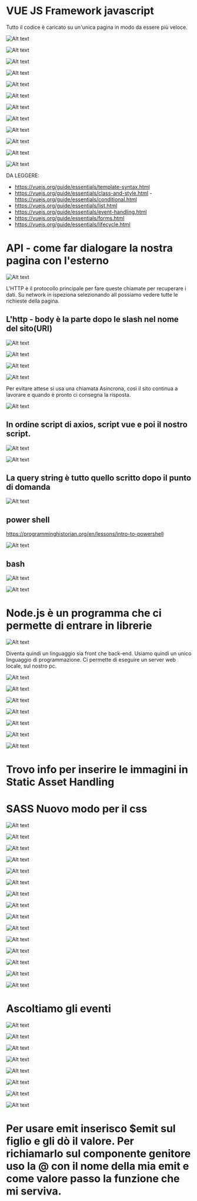 # VUE JS Framework javascript

Tutto il codice è caricato su un'unica pagina in modo da essere più veloce. 

![Alt text](image-61.png)

![Alt text](image-62.png)

![Alt text](image-63.png)

![Alt text](image-64.png)

![Alt text](image-66.png)

![Alt text](image-67.png)

![Alt text](image-68.png)

![Alt text](image-69.png)

![Alt text](image-70.png)

![Alt text](image-71.png)

![Alt text](image-72.png)

![Alt text](image-73.png)

DA LEGGERE: 
- https://vuejs.org/guide/essentials/template-syntax.html
- https://vuejs.org/guide/essentials/class-and-style.html
-https://vuejs.org/guide/essentials/conditional.html
- https://vuejs.org/guide/essentials/list.html
- https://vuejs.org/guide/essentials/event-handling.html
- https://vuejs.org/guide/essentials/forms.html
- https://vuejs.org/guide/essentials/lifecycle.html

# API - come far dialogare la nostra pagina con l'esterno

![Alt text](image-74.png)

L'HTTP è il protocollo principale per fare queste chiamate per recuperare i dati.
Su network in ispeziona selezionando all possiamo vedere tutte le richieste della pagina.
## L'http - body è la parte dopo le slash nel nome del sito(URI)

![Alt text](image-75.png)

![Alt text](image-76.png)

![Alt text](image-77.png)

![Alt text](image-78.png)

Per evitare attese si usa una chiamata Asincrona, così il sito continua a lavorare e quando è pronto ci consegna la risposta.

![Alt text](image-79.png)

## In ordine script di axios, script vue e poi il nostro script.

![Alt text](image-80.png)

![Alt text](image-81.png)

## La query string è tutto quello scritto dopo il punto di domanda

![Alt text](image-82.png)

## power shell

https://programminghistorian.org/en/lessons/intro-to-powershell


![Alt text](image-83.png)
## bash
![Alt text](image-84.png)

![Alt text](image-85.png)

# Node.js è un programma che ci permette di entrare in librerie

![Alt text](image-86.png)

Diventa quindi un linguaggio sia front che back-end. Usiamo quindi un unico linguaggio di programmazione.
Ci permette di eseguire un server web locale, sul nostro pc.

![Alt text](image-87.png)

![Alt text](image-88.png)

![Alt text](image-89.png)

![Alt text](image-90.png)

![Alt text](image-91.png)

![Alt text](image-92.png)

![Alt text](image-93.png)

# Trovo info per inserire le immagini in Static Asset Handling

# SASS Nuovo modo per il css

![Alt text](image-94.png)

![Alt text](image-95.png)

![Alt text](image-97.png)

![Alt text](image-98.png)

![Alt text](image-99.png)

![Alt text](image-100.png)

![Alt text](image-101.png)

![Alt text](image-102.png)

![Alt text](image-103.png)

![Alt text](image-104.png)

![Alt text](image-105.png)

![Alt text](image-107.png)

![Alt text](image-108.png)

![Alt text](image-109.png)

![Alt text](image-110.png)

# Ascoltiamo gli eventi

![Alt text](image-111.png)

![Alt text](image-112.png)

![Alt text](image-113.png)

![Alt text](image-114.png)

![Alt text](image-115.png)

![Alt text](image-116.png)

![Alt text](image-117.png)

![Alt text](image-118.png)

# Per usare emit inserisco $emit sul figlio e gli dò il valore. Per richiamarlo sul componente genitore uso la @ con il nome della mia emit e come valore passo la funzione che mi serviva.
